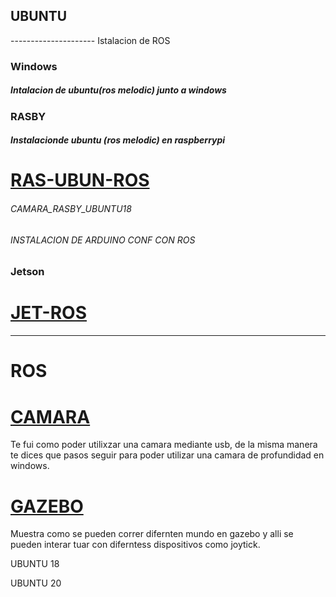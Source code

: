 ## UBUNTU


---------------------  Istalacion de ROS 
### Windows

##### Intalacion de ubuntu(ros melodic) junto a windows

### RASBY
##### Instalacionde ubuntu (ros melodic) en raspberrypi 
# [RAS-UBUN-ROS](hhttps://github.com/ErickLopC/ROS_RASPY)

###### CAMARA_RASBY_UBUNTU18
###### INSTALACION DE ARDUINO CONF CON ROS 


###  Jetson 

# [JET-ROS](hhttps://github.com/ErickLopC/ROS_JetsonN)

------------------------------------------------------------------------------------------------------------------------------------

# ROS


# [CAMARA](https://github.com/ErickLopC/camara_ros_simulacion)
Te fui como poder utilixzar una camara mediante usb, de  la misma manera te dices que pasos seguir para poder utilizar una camara de profundidad en windows. 



# [GAZEBO](https://github.com/ErickLopC/mundos_gazebo)
Muestra como se pueden correr difernten mundo en gazebo y alli se pueden interar tuar con diferntess dispositivos como joytick.

UBUNTU 18

UBUNTU 20
